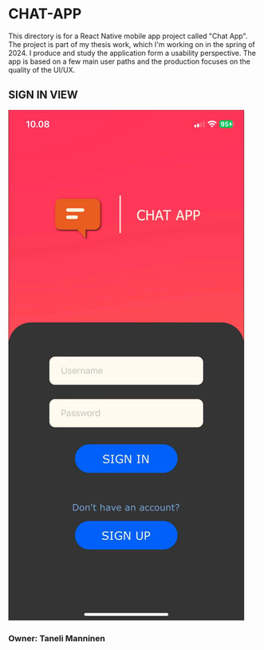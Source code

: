 # CHAT-APP

This directory is for a React Native mobile app project called "Chat App". The project is part of my thesis work, which I'm working on in the spring of 2024. 
I produce and study the application form a usability perspective. The app is based on a few main user paths and the production focuses on the quality of the UI/UX.

## SIGN IN VIEW
![SIGN IN VIEW (IOS)](./screenshots/IOS/IOS_SIGN_IN.jpg)

### Owner: Taneli Manninen
